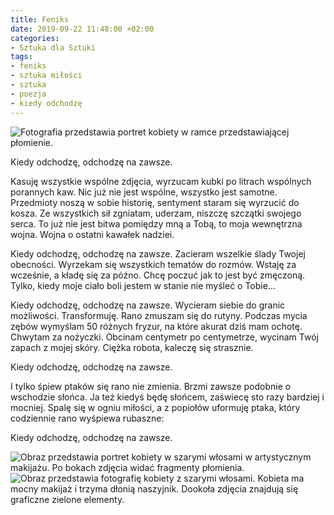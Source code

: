 ```yaml
---
title: Feniks
date: 2019-09-22 11:48:00 +02:00
categories:
- Sztuka dla Sztuki
tags:
- feniks
- sztuka miłości
- sztuka
- poezja
- kiedy odchodzę
---
```


![Fotografia przedstawia portret kobiety w ramce przedstawiającej płomienie.](https://assets2.ello.co/uploads/asset/attachment/10253599/ello-optimized-4fa7c7be.jpg)

Kiedy odchodzę, odchodzę na zawsze. 

Kasuję wszystkie wspólne zdjęcia, wyrzucam kubki po litrach wspólnych porannych kaw. Nic już nie jest wspólne, wszystko jest samotne.
Przedmioty noszą w sobie historię, sentyment staram się wyrzucić do kosza. Ze wszystkich sił zgniatam, uderzam, niszczę szczątki swojego serca. To już nie jest bitwa pomiędzy mną a Tobą, to moja wewnętrzna wojna. Wojna o ostatni kawałek nadziei.

Kiedy odchodzę, odchodzę na zawsze. Zacieram wszelkie ślady Twojej obecności. Wyrzekam się wszystkich tematów do rozmów. Wstaję za wcześnie, a kładę się za późno. Chcę poczuć jak to jest być zmęczoną. Tylko, kiedy moje ciało boli jestem w stanie nie myśleć o Tobie…

Kiedy odchodzę, odchodzę na zawsze. Wycieram siebie do granic możliwości. Transformuję. Rano zmuszam się do rutyny. Podczas mycia zębów wymyślam 50 różnych fryzur, na które akurat dziś mam ochotę. Chwytam za nożyczki. Obcinam centymetr po centymetrze, wycinam Twój zapach z mojej skóry. Ciężka robota, kaleczę się strasznie. 

Kiedy odchodzę, odchodzę na zawsze. 

I tylko śpiew ptaków się rano nie zmienia. Brzmi zawsze podobnie o wschodzie słońca. Ja też kiedyś będę słońcem, zaświecę sto razy bardziej i mocniej. Spalę się w ogniu miłości, a z popiołów uformuję ptaka, który codziennie rano wyśpiewa rubaszne:

Kiedy odchodzę, odchodzę na zawsze.

![Obraz przedstawia portret kobiety w szarymi włosami w artystycznym makijażu. Po bokach zdjęcia widać fragmenty płomienia.](https://assets1.ello.co/uploads/asset/attachment/10253601/ello-optimized-831da441.jpg)
![Obraz przedstawia fotografię kobiety z szarymi włosami. Kobieta ma mocny makijaż i trzyma dłonią naszyjnik. Dookoła zdjęcia znajdują się graficzne zielone elementy.](https://assets2.ello.co/uploads/asset/attachment/10253600/ello-optimized-d6586a27.jpg)
